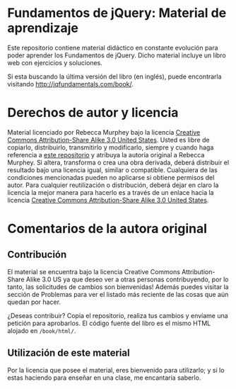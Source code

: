 # Fundamentos de jQuery: Material de aprendizaje #
Este repositorio contiene material didáctico en constante evolución para poder aprender los Fundamentos de jQuery. Dicho material incluye un libro web con ejercicios y soluciones.

Si esta buscando la última versión del libro (en inglés), puede encontrarla visitando <http://jqfundamentals.com/book/>.

# Derechos de autor y licencia #
Material licenciado por Rebecca Murphey bajo la licencia [Creative Commons Attribution-Share Alike 3.0 United States](http://creativecommons.org/licenses/by-sa/3.0/us/). Usted es libre de copiarlo, distribuirlo, transmitirlo y modificarlo, siempre y cuando haga referencia a [este repositorio](http://github.com/rmurphey/jqfundamentals) y atribuya la autoría original a Rebecca Murphey. Si altera, transforma o crea una obra derivada, deberá distribuir el resultado bajo una licencia igual, similar o compatible. Cualquiera de las condiciones mencionadas pueden no aplicarse si obtiene permisos del autor. Para cualquier reutilización o distribución, deberá dejar en claro la licencia la mejor manera para hacerlo es a través de un enlace hacia la licencia [Creative Commons Attribution-Share Alike 3.0 United States](http://creativecommons.org/licenses/by-sa/3.0/us/).

# Comentarios de la autora original #
## Contribución ##
El material se encuentra bajo la licencia Creative Commons Attribution-Share Alike 3.0 US ya que deseo ver a otras personas contribuyendo, por lo tanto, las solicitudes de cambios son bienvenidas! Además puedes visitar la sección de Problemas para ver el listado más reciente de las cosas que aún quedan por hacer.

¿Deseas contribuir? Copia el repositorio, realiza tus cambios y envíame una petición para aprobarlos. El código fuente del libro es el mismo HTML alojado en `/book/html/`.

## Utilización de este material ##
Por la licencia que posee el material, eres bienvenido para utilizarlo; y si lo estas haciendo para enseñar en una clase, me encantaría saberlo.